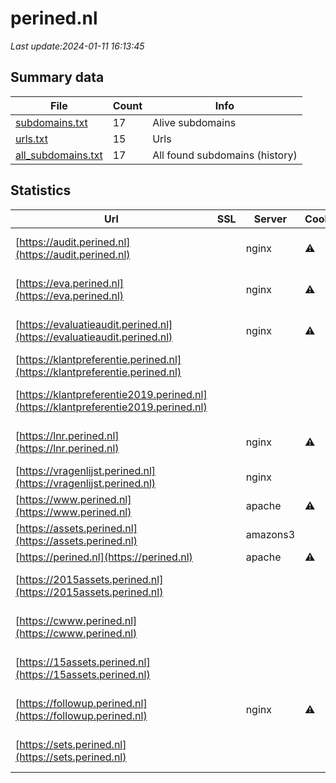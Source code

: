 # perined.nl
*Last update:2024-01-11 16:13:45*
## Summary data
| File       | Count | Info |
|------------|-------|------|
|[subdomains.txt](/data/perined/subdomains.txt)|17|Alive subdomains|
|[urls.txt](/data/perined/urls.txt)|15|Urls|
|[all_subdomains.txt](/data/perined/all_subdomains.txt)|17|All found subdomains (history)|
## Statistics
| Url | SSL | Server | Cookie | HSTS | CSP | XFO | XXP | RP | Tech |
|------------|-------|------|------|------|------|------|------|------|------|
|[https://audit.perined.nl](https://audit.perined.nl)| |nginx|:warning: | | | |:white_check_mark: |:white_check_mark: |Microsoft ASP.NET Ng...|
|[https://eva.perined.nl](https://eva.perined.nl)| |nginx|:warning: | | | |:white_check_mark: |:white_check_mark: |Microsoft ASP.NET Ng...|
|[https://evaluatieaudit.perined.nl](https://evaluatieaudit.perined.nl)| |nginx|:warning: | | | |:white_check_mark: |:white_check_mark: |Microsoft ASP.NET Ng...|
|[https://klantpreferentie.perined.nl](https://klantpreferentie.perined.nl)| | | | | | | |:white_check_mark: |Nginx|
|[https://klantpreferentie2019.perined.nl](https://klantpreferentie2019.perined.nl)| | | | | | | |:white_check_mark: |Apache HTTP Server:2...|
|[https://lnr.perined.nl](https://lnr.perined.nl)| |nginx|:warning: | | | |:white_check_mark: |:white_check_mark: |Microsoft ASP.NET Ng...|
|[https://vragenlijst.perined.nl](https://vragenlijst.perined.nl)| |nginx| | | | |:white_check_mark: |:white_check_mark: |Nginx|
|[https://www.perined.nl](https://www.perined.nl)| |apache|:warning: |:white_check_mark: | | |:white_check_mark: | |:white_check_mark: |Apache HTTP Server B...|
|[https://assets.perined.nl](https://assets.perined.nl)| |amazons3| |:white_check_mark: | | | | |:white_check_mark: |Amazon S3 Amazon Web...|
|[https://perined.nl](https://perined.nl)| |apache|:warning: |:white_check_mark: | | |:white_check_mark: | |:white_check_mark: |Apache HTTP Server:2...|
|[https://2015assets.perined.nl](https://2015assets.perined.nl)| | | | | | | |:white_check_mark: |Apache HTTP Server:2...|
|[https://cwww.perined.nl](https://cwww.perined.nl)| | | | | | | |:white_check_mark: |Apache HTTP Server:2...|
|[https://15assets.perined.nl](https://15assets.perined.nl)| | | | | | | |:white_check_mark: |Apache HTTP Server:2...|
|[https://followup.perined.nl](https://followup.perined.nl)| |nginx|:warning: | | | |:white_check_mark: |:white_check_mark: |Microsoft ASP.NET Ng...|
|[https://sets.perined.nl](https://sets.perined.nl)| | | | | | | |:white_check_mark: |Apache HTTP Server:2...|